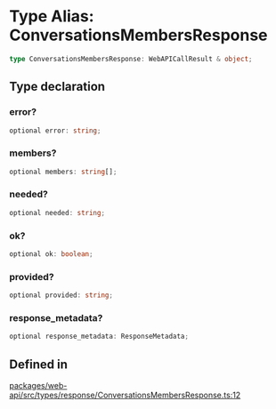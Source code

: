 # Type Alias: ConversationsMembersResponse

```ts
type ConversationsMembersResponse: WebAPICallResult & object;
```

## Type declaration

### error?

```ts
optional error: string;
```

### members?

```ts
optional members: string[];
```

### needed?

```ts
optional needed: string;
```

### ok?

```ts
optional ok: boolean;
```

### provided?

```ts
optional provided: string;
```

### response\_metadata?

```ts
optional response_metadata: ResponseMetadata;
```

## Defined in

[packages/web-api/src/types/response/ConversationsMembersResponse.ts:12](https://github.com/slackapi/node-slack-sdk/blob/c15385ef93ccdde9702f52f7d1f445999203d794/packages/web-api/src/types/response/ConversationsMembersResponse.ts#L12)
